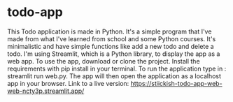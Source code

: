 # todo-app
This Todo application is made in Python. It's a simple program that I've made from what I've learned from school and some Python courses. 
It's minimalistic and have simple functions like add a new todo and delete a todo. 
I'm using Streamlit, which is a Python library, to display the app as a web app. 
To use the app, download or clone the project. Install the requirements with pip install in your terminal. 
To run the application type in : streamlit run web.py. The app will then open the application as a localhost app in your browser. 
Link to a live version: https://stiickish-todo-app-web-web-ncty3p.streamlit.app/
